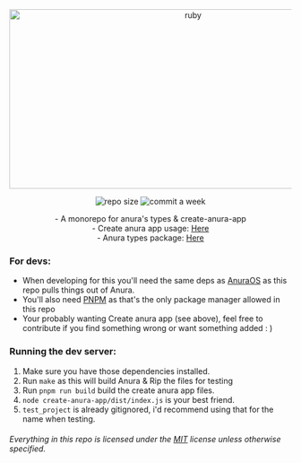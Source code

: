 <div align="center">
         
<img src="https://socialify.git.ci/motortruck1221/create-anura-app/image?description=1&font=Inter&forks=1&issues=1&language=1&name=1&owner=1&pattern=Circuit%20Board&pulls=1&stargazers=1&theme=Dark" alt="ruby" width="640" height="320" />

<img alt="repo size" src="https://img.shields.io/github/repo-size/motortruck1221/create-anura-app?style=for-the-badge"></img>
<img alt="commit a week" src="https://img.shields.io/github/commit-activity/w/motortruck1221/create-anura-app?style=for-the-badge"></img>

</div>

<div align="center">
    - A monorepo for anura's types & create-anura-app
    <br>
    - Create anura app usage: <a href="./create-anura-app">Here</a>
    <br>
    - Anura types package: <a href="./anura-types">Here</a>
</div>






### For devs:

- When developing for this you'll need the same deps as [AnuraOS](https://github.com/mercuryworkshop/anuraos?tab=readme-ov-file#dependencies) as this repo pulls things out of Anura.
- You'll also need [PNPM](https://pnpm.io/) as that's the only package manager allowed in this repo
- Your probably wanting Create anura app (see above), feel free to contribute if you find something wrong or want something added : )

### Running the dev server:

1. Make sure you have those dependencies installed.
2. Run `make` as this will build Anura & Rip the files for testing
3. Run `pnpm run build` build the create anura app files.
4. `node create-anura-app/dist/index.js` is your best friend.
5. `test_project` is already gitignored, i'd recommend using that for the name when testing.


###### Everything in this repo is licensed under the [MIT](./LICENSE) license unless otherwise specified.
